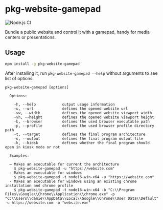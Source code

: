 # pkg-website-gamepad

![Node.js CI](https://github.com/memob0x/pkg-website-gamepad/workflows/Node.js%20CI/badge.svg)

Bundle a public website and control it with a gamepad, handy for media centers or presentations.

## Usage

```sh
npm install -g pkg-website-gamepad
```

After installing it, run `pkg-website-gamepad --help` without arguments to see list of options:

```console
pkg-website-gamepad [options]

  Options:

    -h, --help            output usage information
    -u, --url             defines the opened website url
    -vw, --width          defines the opened website viewport width
    -vh, --height         defines the opened website viewport height
    -b, --browser         defines the used browser executable path
    -p, --profile         defines the used browser profile directory path
    -t, --target          defines the final program architecture
    -o, --output          defines the final program output file
    -k, --kiosk           defines whether the final program should open in kiosk mode or not

  Examples:

  – Makes an executable for current the architecture
    $ pkg-website-gamepad -u "https://website.com"
  - Makes an executable for windows
    $ pkg-website-gamepad -t node16-win-x64 -u "https://website.com"
  - Makes an executable for windows using an existing chrome installation and chrome profile
    $ pkg-website-gamepad -t node16-win-x64 -b "C:\\Program Files\\Google\\Chrome\\Application\\chrome.exe" -p "C:\\Users\\danie\\AppData\\Local\\Google\\Chrome\\User Data\\Default" -u https://website.com -o "website.exe"
```
